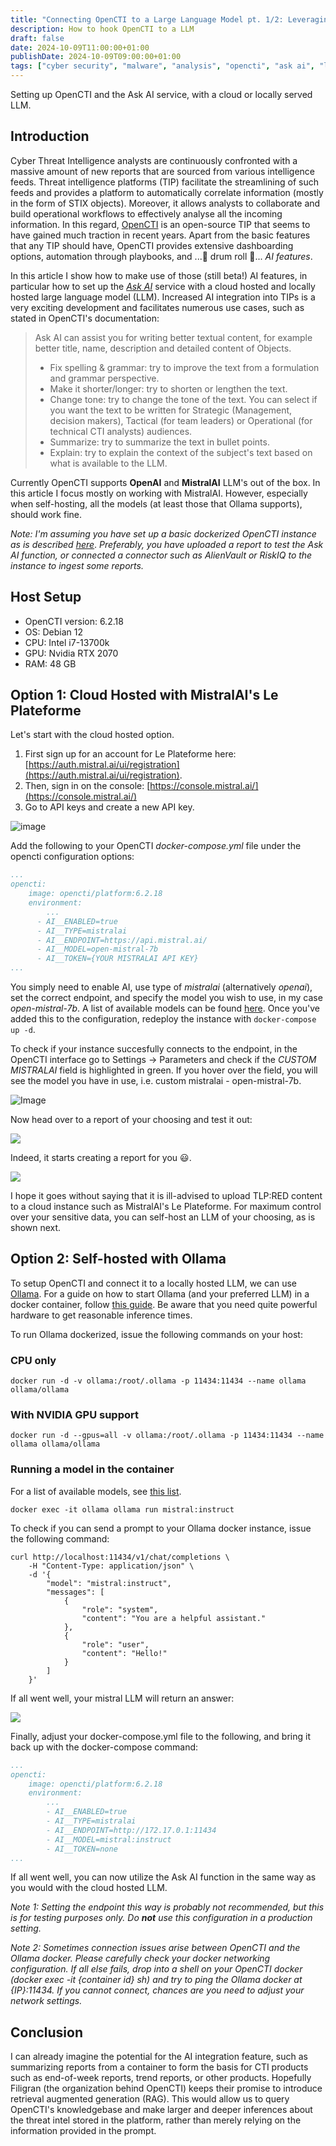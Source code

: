 ```yaml
---
title: "Connecting OpenCTI to a Large Language Model pt. 1/2: Leveraging the Ask AI feature"
description: How to hook OpenCTI to a LLM
draft: false
date: 2024-10-09T11:00:00+01:00
publishDate: 2024-10-09T09:00:00+01:00
tags: ["cyber security", "malware", "analysis", "opencti", "ask ai", "llm", "data science", "machine learning", "deep learning", "large language models", "ollama"]
---
```


Setting up OpenCTI and the Ask AI service, with a cloud or locally served LLM.

## Introduction

Cyber Threat Intelligence analysts are continuously confronted with a massive amount of new reports 
that are sourced from various intelligence feeds. Threat intelligence platforms (TIP) facilitate the streamlining of such feeds and 
provides a platform to automatically correlate information (mostly in the form of STIX objects). Moreover, it allows
analysts to collaborate and build operational workflows to effectively analyse all the incoming information. In this regard, [OpenCTI](https://github.com/OpenCTI-Platform/opencti) is an open-source TIP that seems to have gained much traction in recent years. Apart from the basic features that any TIP should have, 
OpenCTI provides extensive dashboarding options, automation through playbooks, and ...:drum: drum roll :drum:... *AI features*.

In this article I show how to make use of those (still beta!) AI features, in particular how to set up the [*Ask AI*](https://docs.opencti.io/latest/usage/ask-ai/) service with a cloud
hosted and locally hosted large language model (LLM). Increased AI integration into TIPs is a very exciting development and facilitates numerous use cases, such as stated
in OpenCTI's documentation:


> Ask AI can assist you for writing better textual content, for example better title, name, description and detailed content of Objects.
>
>    - Fix spelling & grammar: try to improve the text from a formulation and grammar perspective.
>    - Make it shorter/longer: try to shorten or lengthen the text.
>    - Change tone: try to change the tone of the text. You can select if you want the text to be written for Strategic (Management, decision makers), Tactical (for team leaders) or Operational (for technical CTI analysts) audiences.
>    - Summarize: try to summarize the text in bullet points.
>    - Explain: try to explain the context of the subject's text based on what is available to the LLM.

Currently OpenCTI supports **OpenAI** and **MistralAI** LLM's out of the box. In this article I focus mostly
on working with MistralAI. However, especially when self-hosting, all the models (at least those that Ollama supports),
should work fine. 

*Note: I'm assuming you have set up a basic dockerized OpenCTI instance as is described [here](https://docs.opencti.io/latest/deployment/installation/)*.
*Preferably, you have uploaded a report to test the Ask AI function, or connected a connector such as AlienVault or RiskIQ to the instance to ingest some reports.*

## Host Setup
- OpenCTI version: 6.2.18
- OS: Debian 12
- CPU: Intel i7-13700k
- GPU: Nvidia RTX 2070
- RAM: 48 GB

## Option 1: Cloud Hosted with MistralAI's Le Plateforme

Let's start with the cloud hosted option.

1. First sign up for an account for Le Plateforme here: [https://auth.mistral.ai/ui/registration](https://auth.mistral.ai/ui/registration).
2. Then, sign in on the console: [https://console.mistral.ai/](https://console.mistral.ai/)
3. Go to API keys and create a new API key. 

![image](img/le_plateforme.png)

Add the following to your OpenCTI *docker-compose.yml* file under the opencti configuration options:

```YAML
...
opencti:
    image: opencti/platform:6.2.18
    environment:
        ...
      - AI__ENABLED=true 
      - AI__TYPE=mistralai
      - AI__ENDPOINT=https://api.mistral.ai/
      - AI__MODEL=open-mistral-7b
      - AI__TOKEN={YOUR MISTRALAI API KEY}
...
```

You simply need to enable AI, use type of *mistralai* (alternatively *openai*), set the correct endpoint, and specify the model you wish to use,
in my case *open-mistral-7b*. A list of available models can be found [here](https://docs.mistral.ai/getting-started/models/models_overview/). Once you've added this to the
configuration, redeploy the instance with ``` docker-compose up -d ```. 

To check if your instance succesfully connects to the endpoint, in the OpenCTI interface go to Settings -> Parameters and check if the *CUSTOM MISTRALAI* field is highlighted in green. If you hover over the field, you will see the model you have in use, i.e. custom mistralai - open-mistral-7b. 

![Image](img/opencti_parameters.png)

Now head over to a report of your choosing and test it out:

![](img/ask_ai.png)

Indeed, it starts creating a report for you :smiley:.

![](img/ask_ai_finished.png)

I hope it goes without saying that it is ill-advised to upload TLP:RED content to a cloud instance such as MistralAI's Le Plateforme.
For maximum control over your sensitive data, you can self-host an LLM of your choosing, as is shown next. 

## Option 2: Self-hosted with Ollama

To setup OpenCTI and connect it to a locally hosted LLM, we can use [Ollama](http://www.ollama.com).
For a guide on how to start Ollama (and your preferred LLM) in a docker container, follow [this guide](https://ollama.com/blog/ollama-is-now-available-as-an-official-docker-image). 
Be aware that you need quite powerful hardware to get reasonable inference times. 

To run Ollama dockerized, issue the following commands on your host:

### CPU only
```
docker run -d -v ollama:/root/.ollama -p 11434:11434 --name ollama ollama/ollama
```

### With NVIDIA GPU support
```
docker run -d --gpus=all -v ollama:/root/.ollama -p 11434:11434 --name ollama ollama/ollama
```

### Running a model in the container
For a list of available models, see [this list](https://ollama.com/library).
```
docker exec -it ollama ollama run mistral:instruct
```

To check if you can send a prompt to your Ollama docker instance, issue the following command:

```
curl http://localhost:11434/v1/chat/completions \
    -H "Content-Type: application/json" \
    -d '{
        "model": "mistral:instruct",
        "messages": [
            {
                "role": "system",
                "content": "You are a helpful assistant."
            },
            {
                "role": "user",
                "content": "Hello!"
            }
        ]
    }'
```

If all went well, your mistral LLM will return an answer: 

![](img/curl.png)

Finally, adjust your docker-compose.yml file to the following, and bring it back up with the docker-compose command:

```YAML
...
opencti:
    image: opencti/platform:6.2.18
    environment:
        ...
        - AI__ENABLED=true 
        - AI__TYPE=mistralai
        - AI__ENDPOINT=http://172.17.0.1:11434
        - AI__MODEL=mistral:instruct
        - AI__TOKEN=none
...
```
If all went well, you can now utilize the Ask AI function in the same way as you would with the cloud hosted LLM.

*Note 1: Setting the endpoint this way is probably not recommended, but this is for testing purposes only. Do **not** use this configuration
in a production setting.*

*Note 2: Sometimes connection issues arise between OpenCTI and the Ollama docker. Please carefully check your docker networking
configuration. If all else fails, drop into a shell on your OpenCTI docker (docker exec -it {container id} sh) and try to ping
the Ollama docker at {IP}:11434. If you cannot connect, chances are you need to adjust your network settings.*

## Conclusion

I can already imagine the potential for the AI integration feature, such as summarizing reports from a container to form
the basis for CTI products such as end-of-week reports, trend reports, or other products. Hopefully Filigran (the organization behind OpenCTI)
keeps their promise to introduce retrieval augmented generation (RAG). This would allow us to query OpenCTI's knowledgebase and make larger
and deeper inferences about the threat intel stored in the platform, rather than merely relying on the information provided in the prompt.